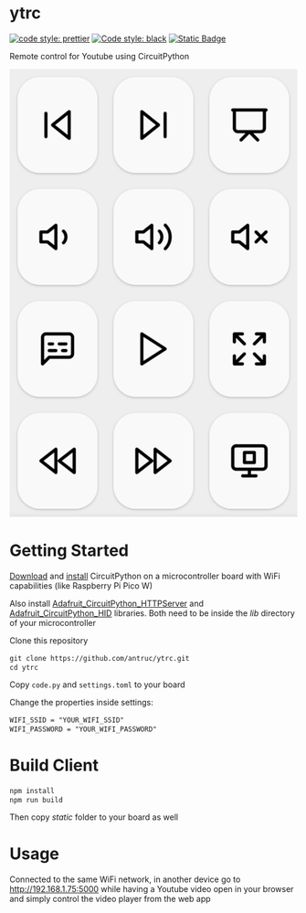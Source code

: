 # ytrc

[![code style: prettier](https://img.shields.io/badge/code_style-prettier-ff69b4.svg?style=flat-square)](https://github.com/prettier/prettier)
[![Code style: black](https://img.shields.io/badge/code%20style-black-000000.svg)](https://github.com/psf/black)
[![Static Badge](https://img.shields.io/badge/icons-Lucide-red?color=f56565)](https://github.com/lucide-icons/lucide)

Remote control for Youtube using CircuitPython

![alt text](client.png)

# Getting Started

[Download](https://circuitpython.org/downloads) and [install](https://learn.adafruit.com/welcome-to-circuitpython/installing-circuitpython) CircuitPython on a microcontroller board with WiFi capabilities (like Raspberry Pi Pico W)

Also install [Adafruit_CircuitPython_HTTPServer](https://github.com/adafruit/Adafruit_CircuitPython_HTTPServer) and [Adafruit_CircuitPython_HID](https://github.com/adafruit/Adafruit_CircuitPython_HID) libraries. Both need to be inside the *lib* directory of your microcontroller

Clone this repository
```
git clone https://github.com/antruc/ytrc.git
cd ytrc
```
Copy `code.py` and `settings.toml` to your board

Change the properties inside settings:
```
WIFI_SSID = "YOUR_WIFI_SSID"
WIFI_PASSWORD = "YOUR_WIFI_PASSWORD"
```

# Build Client
```
npm install
npm run build
```
Then copy *static* folder to your board as well

# Usage

Connected to the same WiFi network, in another device go to http://192.168.1.75:5000 while having a Youtube video open in your browser and simply control the video player from the web app
